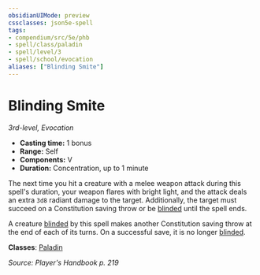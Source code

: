 ```yaml
---
obsidianUIMode: preview
cssclasses: json5e-spell
tags:
- compendium/src/5e/phb
- spell/class/paladin
- spell/level/3
- spell/school/evocation
aliases: ["Blinding Smite"]
---
```

# Blinding Smite
*3rd-level, Evocation*  

- **Casting time:** 1 bonus
- **Range:** Self
- **Components:** V
- **Duration:** Concentration, up to 1 minute

The next time you hit a creature with a melee weapon attack during this spell's duration, your weapon flares with bright light, and the attack deals an extra `3d8` radiant damage to the target. Additionally, the target must succeed on a Constitution saving throw or be [blinded](_conditions.md#blinded) until the spell ends.

A creature [blinded](_conditions.md#blinded) by this spell makes another Constitution saving throw at the end of each of its turns. On a successful save, it is no longer [blinded](_conditions.md#blinded).

**Classes**: [Paladin](paladin.md)

*Source: Player's Handbook p. 219*